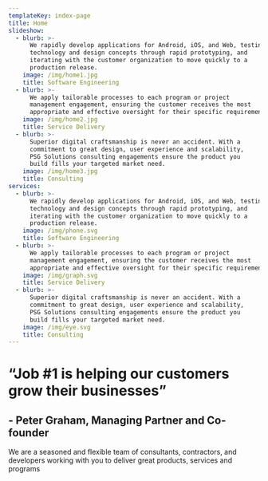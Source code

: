```yaml
---
templateKey: index-page
title: Home
slideshow:
  - blurb: >-
      We rapidly develop applications for Android, iOS, and Web, testing
      technology and design concepts through rapid prototyping, and   
      iterating with the customer organization to move quickly to a
      production release.
    image: /img/home1.jpg
    title: Software Engineering
  - blurb: >-
      We apply tailorable processes to each program or project
      management engagement, ensuring the customer receives the most
      appropriate and effective oversight for their specific requirements.
    image: /img/home2.jpg
    title: Service Delivery
  - blurb: >-
      Superior digital craftsmanship is never an accident. With a 
      commitment to great design, user experience and scalability,
      PSG Solutions consulting engagements ensure the product you
      build fills your targeted market need.
    image: /img/home3.jpg
    title: Consulting
services:
  - blurb: >-
      We rapidly develop applications for Android, iOS, and Web, testing
      technology and design concepts through rapid prototyping, and            
      iterating with the customer organization to move quickly to a            
      production release.
    image: /img/phone.svg
    title: Software Engineering
  - blurb: >-
      We apply tailorable processes to each program or project
      management engagement, ensuring the customer receives the most
      appropriate and effective oversight for their specific requirements.
    image: /img/graph.svg
    title: Service Delivery
  - blurb: >-
      Superior digital craftsmanship is never an accident. With a            
      commitment to great design, user experience and scalability,
      PSG Solutions consulting engagements ensure the product you
      build fills your targeted market need.
    image: /img/eye.svg
    title: Consulting
---
```

# “Job #1 is helping our customers grow their businesses”

## \- Peter Graham, Managing Partner and Co-founder



We are a seasoned and flexible team of consultants, contractors, and developers working with you to deliver great products, services and programs

